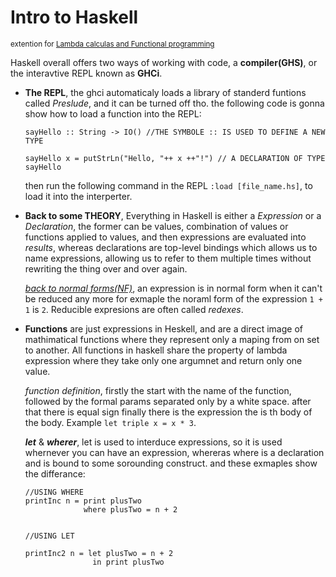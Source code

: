# Intro to Haskell

<sup>extention for [Lambda calculas and Functional programming](https://github.com/halladj/me/blob/main/zettelkasten/20220930112510.md)</sup>

Haskell overall offers two ways of working with code, a **compiler(GHS)**, or the
interavtive REPL known as **GHCi**.

* **The REPL**, the ghci automaticaly loads a library of standerd funtions called
  *Preslude*, and it can be turned off tho.
  the following code is gonna show how to load a function into the REPL:
  ```
  sayHello :: String -> IO() //THE SYMBOLE :: IS USED TO DEFINE A NEW TYPE

  sayHello x = putStrLn("Hello, "++ x ++"!") // A DECLARATION OF TYPE sayHello
  ```
  then run the following command in the REPL `:load [file_name.hs]`, to load it into
  the interperter.
  
* **Back to some THEORY**, Everything in Haskell is either a *Expression* or a
  *Declaration*, the former can be values, combination of values or functions
  applied to values, and then expressions are evaluated into *results*, whereas
  declarations are top-level bindings which allows us to name expressions, allowing
  us to refer to them multiple times without rewriting the thing over and over again.
  
  [*back to normal forms(NF)*](https://github.com/halladj/me/blob/main/zettelkasten/20220930112510.md),
  an expression is in normal form when it can't be reduced any more for exmaple
  the noraml form of the expression `1 + 1` is `2`. Reducible expresions are often
  called *redexes*.
 
 * **Functions** are just expressions in Heskell, and are a direct image of mathimatical
   functions where they represent only a maping from on set to another. All functions
   in haskell share the property of lambda expression where they take only one argumnet
   and return only one value.
   
   *function definition*, firstly the start with the name of the function, followed 
   by the formal params separated only by a white space. after that there is equal sign
   finally there is the expression the is th body of the body. Example `let triple x = x * 3`.
   
   
   ***let*** & ***wherer***, let is used to interduce expressions, so it is used whernever 
   you can have an expression, whereras where is a declaration and is bound to some
   sorounding construct. and these exmaples show the differance: 
   ```
   //USING WHERE
   printInc n = print plusTwo
                where plusTwo = n + 2
   
   
   //USING LET
   
   printInc2 n = let plusTwo = n + 2
                  in print plusTwo       
  ```
